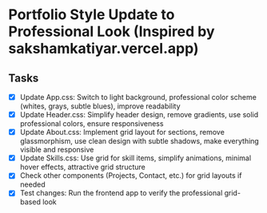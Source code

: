 # Portfolio Style Update to Professional Look (Inspired by sakshamkatiyar.vercel.app)

## Tasks

- [x] Update App.css: Switch to light background, professional color scheme (whites, grays, subtle blues), improve readability
- [x] Update Header.css: Simplify header design, remove gradients, use solid professional colors, ensure responsiveness
- [x] Update About.css: Implement grid layout for sections, remove glassmorphism, use clean design with subtle shadows, make everything visible and responsive
- [x] Update Skills.css: Use grid for skill items, simplify animations, minimal hover effects, attractive grid structure
- [x] Check other components (Projects, Contact, etc.) for grid layouts if needed
- [x] Test changes: Run the frontend app to verify the professional grid-based look
